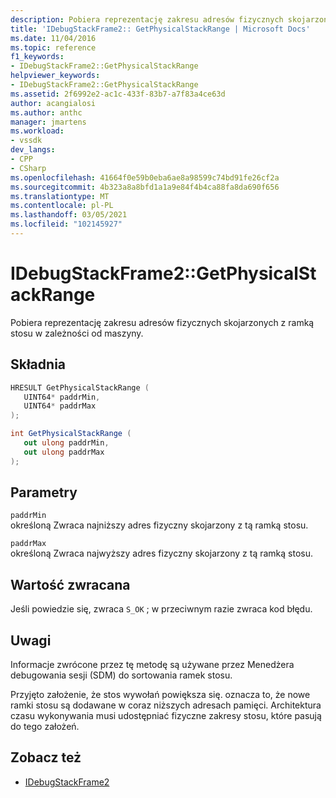 ```yaml
---
description: Pobiera reprezentację zakresu adresów fizycznych skojarzonych z ramką stosu w zależności od maszyny.
title: 'IDebugStackFrame2:: GetPhysicalStackRange | Microsoft Docs'
ms.date: 11/04/2016
ms.topic: reference
f1_keywords:
- IDebugStackFrame2::GetPhysicalStackRange
helpviewer_keywords:
- IDebugStackFrame2::GetPhysicalStackRange
ms.assetid: 2f6992e2-ac1c-433f-83b7-a7f83a4ce63d
author: acangialosi
ms.author: anthc
manager: jmartens
ms.workload:
- vssdk
dev_langs:
- CPP
- CSharp
ms.openlocfilehash: 41664f0e59b0eba6ae8a98599c74bd91fe26cf2a
ms.sourcegitcommit: 4b323a8a8bfd1a1a9e84f4b4ca88fa8da690f656
ms.translationtype: MT
ms.contentlocale: pl-PL
ms.lasthandoff: 03/05/2021
ms.locfileid: "102145927"
---
```

# <a name="idebugstackframe2getphysicalstackrange"></a>IDebugStackFrame2::GetPhysicalStackRange
Pobiera reprezentację zakresu adresów fizycznych skojarzonych z ramką stosu w zależności od maszyny.

## <a name="syntax"></a>Składnia

```cpp
HRESULT GetPhysicalStackRange ( 
   UINT64* paddrMin,
   UINT64* paddrMax
);
```

```csharp
int GetPhysicalStackRange ( 
   out ulong paddrMin,
   out ulong paddrMax
);
```

## <a name="parameters"></a>Parametry
`paddrMin`\
określoną Zwraca najniższy adres fizyczny skojarzony z tą ramką stosu.

`paddrMax`\
określoną Zwraca najwyższy adres fizyczny skojarzony z tą ramką stosu.

## <a name="return-value"></a>Wartość zwracana
 Jeśli powiedzie się, zwraca `S_OK` ; w przeciwnym razie zwraca kod błędu.

## <a name="remarks"></a>Uwagi
 Informacje zwrócone przez tę metodę są używane przez Menedżera debugowania sesji (SDM) do sortowania ramek stosu.

 Przyjęto założenie, że stos wywołań powiększa się. oznacza to, że nowe ramki stosu są dodawane w coraz niższych adresach pamięci. Architektura czasu wykonywania musi udostępniać fizyczne zakresy stosu, które pasują do tego założeń.

## <a name="see-also"></a>Zobacz też
- [IDebugStackFrame2](../../../extensibility/debugger/reference/idebugstackframe2.md)
